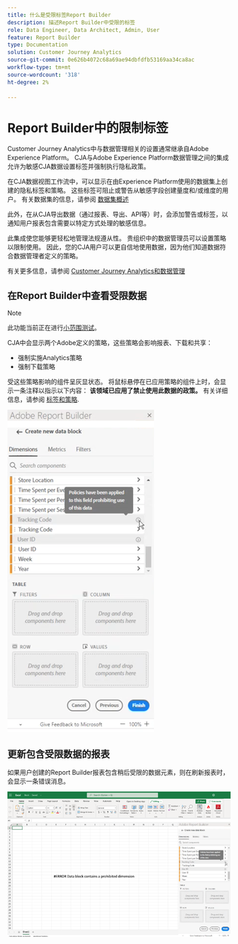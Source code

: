 ```yaml
---
title: 什么是受限标签Report Builder
description: 描述Report Builder中受限的标签
role: Data Engineer, Data Architect, Admin, User
feature: Report Builder
type: Documentation
solution: Customer Journey Analytics
source-git-commit: 0e626b4072c68a69ae94dbfdfb53169aa34ca8ac
workflow-type: tm+mt
source-wordcount: '318'
ht-degree: 2%

---
```



# Report Builder中的限制标签

Customer Journey Analytics中与数据管理相关的设置通常继承自Adobe Experience Platform。 CJA与Adobe Experience Platform数据管理之间的集成允许为敏感CJA数据设置标签并强制执行隐私政策。

在CJA数据视图工作流中，可以显示在由Experience Platform使用的数据集上创建的隐私标签和策略。 这些标签可阻止或警告从敏感字段创建量度和/或维度的用户。 有关数据集的信息，请参阅 [数据集概述](https://experienceleague.adobe.com/docs/experience-platform/catalog/datasets/overview.html)

此外，在从CJA导出数据（通过报表、导出、API等）时，会添加警告或标签，以通知用户报表包含需要以特定方式处理的敏感信息。

此集成使您能够更轻松地管理法规遵从性。 贵组织中的数据管理员可以设置策略以限制使用。 因此，您的CJA用户可以更自信地使用数据，因为他们知道数据符合数据管理者定义的策略。

有关更多信息，请参阅 [Customer Journey Analytics和数据管理](https://experienceleague.adobe.com/docs/analytics-platform/using/cja-privacy/privacy-overview.html)

## 在Report Builder中查看受限数据

>[!NOTE]
>
>此功能当前正在进行[小范围测试](/help/release-notes/releases.md)。

CJA中会显示两个Adobe定义的策略，这些策略会影响报表、下载和共享：

* 强制实施Analytics策略
* 强制下载策略

受这些策略影响的组件呈灰显状态。 将鼠标悬停在已应用策略的组件上时，会显示一条注释以指示以下内容： **该领域已应用了禁止使用此数据的政策。** 有关详细信息，请参阅 [标签和策略](https://experienceleague.adobe.com/docs/analytics-platform/using/cja-dataviews/data-governance.html).

![](assets/rb-restricted-label.png)

## 更新包含受限数据的报表

如果用户创建的Report Builder报表包含稍后受限的数据元素，则在刷新报表时，会显示一条错误消息。

![](assets/error-restricted-data.png)
